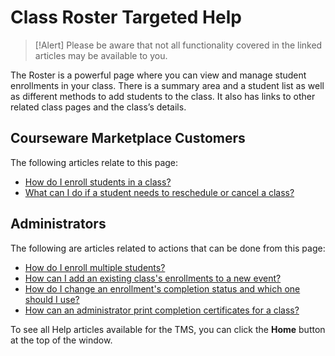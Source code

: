 # Class Roster Targeted Help

> [!Alert] Please be aware that not all functionality covered in the linked articles may be available to you.

The Roster is a powerful page where you can view and manage student enrollments in your class. There is a summary area and a student list as well as different methods to add students to the class. It also has links to other related class pages and the class’s details. 

## Courseware Marketplace Customers

The following articles relate to this page:

- [How do I enroll students in a class?](../arvato-marketplace/fulfilling-marketplace-order/enroll-students-in-class.md)
- [What can I do if a student needs to reschedule or cancel a class?](../arvato-marketplace/faq-for-arvato-marketplace/reschedule-cancel-student.md)

## Administrators

The following are articles related to actions that can be done from this page:

- [How do I enroll multiple students?](../tms-administrators/classes/enrollments-roster/enroll-multiple-students.md)
- [How can I add an existing class's enrollments to a new event?](../tms-administrators/classes/enrollments-roster/add-existing-class-enrollments-to-new-event.md)
- [How do I change an enrollment's completion status and which one should I use?](../tms-administrators/classes/enrollments-roster/change-enrollments-completion-status-and-which-to-use.md)
- [How can an administrator print completion certificates for a class?](../tms-administrators/classes/schedule/print-completion-certificates-for-class-by-admin.md)

To see all Help articles available for the TMS, you can click the **Home** button at the top of the window.
